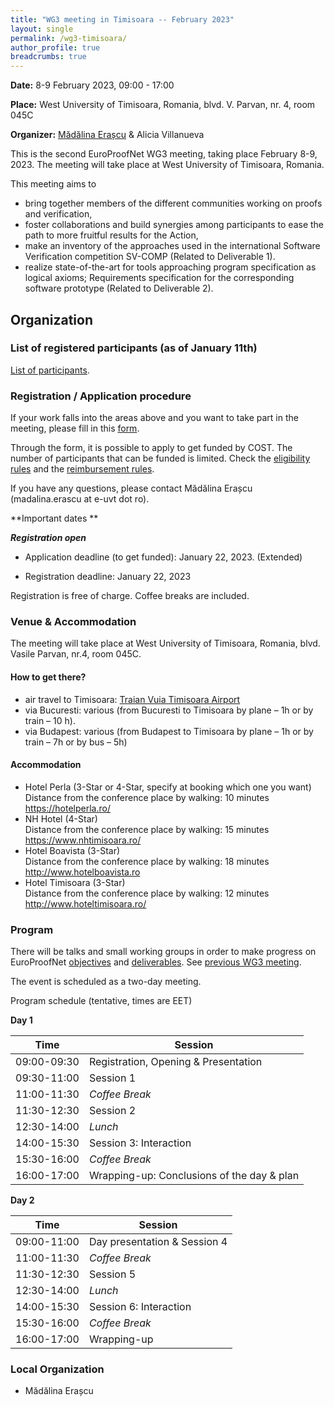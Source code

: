 ```yaml
---
title: "WG3 meeting in Timisoara -- February 2023"
layout: single
permalink: /wg3-timisoara/
author_profile: true
breadcrumbs: true
---
```


**Date:** 8-9 February 2023, 09:00 - 17:00

**Place:** West University of Timisoara, Romania, blvd. V. Parvan, nr. 4, room 045C

**Organizer:** [M&#259;d&#259;lina Era&#x219;cu](https://merascu.github.io/) & Alicia Villanueva


This is the second EuroProofNet WG3 meeting, taking place February 8-9, 2023. The meeting will take place at West University of Timisoara, Romania.

This meeting aims to
* bring together members of the different communities working on proofs and verification, 
* foster collaborations and build synergies among participants to ease the path to more fruitful results for the Action,
* make an inventory of the approaches used in the international Software Verification competition SV-COMP (Related to Deliverable 1). 
* realize state-of-the-art for tools approaching program specification as logical axioms; Requirements specification for the corresponding software prototype (Related to Deliverable 2).

<!--## Output

* Final [Report](./ReportWG3meeting.pdf).
* Some presentations and video recordings have been addded to the [program page](https://europroofnet.github.io/wg3-meeting1-program). Videos are stored on UPV ([terms of use](https://media.upv.es/#/termsofuse) of the video service).-->



## Organization

### List of registered participants (as of January 11th)

[List of participants](./ParticipantsWG3Timisoara.pdf).

### Registration / Application procedure


If your work falls into the areas above and you want to take part in the meeting, please fill in this [form](https://forms.gle/YEBdscsfnf1LBLbN7). 

Through the form, it is possible to apply to get funded by COST. The number of participants that can be funded is limited. Check the [eligibility rules](../eligibility) and the [reimbursement rules](../reimbursement-rules).  

If you have any questions, please contact M&#259;d&#259;lina Era&#x219;cu (madalina.erascu at e-uvt dot ro).

**Important dates ** 

***Registration open***

* Application deadline (to get funded): January 22, 2023. (Extended)  <br> <!--*Applications received by this date will receive priority for reimbursement*.-->

* Registration deadline: January 22, 2023

Registration is free of charge. Coffee breaks are included.


<!--Please contact xxx if you have any problem during the registration process.-->

<!--We plan to have at least a session to present and discuss topics raised by WG3 members in the context of the Action goals and deliverables. If you are interested in briefly presenting a specific problem, please let us know through the dedicated question in the registration form. You can also contact Rodica Condurache (Rodica.b.condurache@gmail.com) and/or Alicia Villanueva (villanue@dsic.upv.es) for any question related to the program.-->

<!--### Funding applications-->

<!--The action can fund the travel to Valencia of about 10 participants with a daily allowance fixed at 100 euros. If you want to go to Valencia and be reimbursed, you need to send a mail to Alicia Villanueva <villanue@dsic.upv.es>. The action members who will be reimbursed will be chosen by taking into account the following criteria in order: importance wrt the research coordination objectives; inclusive target countries; age; gender; team with low resources; balance over the action life time between people, teams, countries and working groups.-->

### Venue & Accommodation

The meeting will take place at West University of Timisoara, Romania, blvd. Vasile Parvan, nr.4, room 045C.

#### How to get there?

* air travel to Timisoara: [Traian Vuia Timisoara Airport](http://aerotim.ro/index.php?pg=sosiri&lang=en)
* via Bucuresti: various (from Bucuresti to Timisoara by plane – 1h or by train – 10 h).
* via Budapest: various (from Budapest to Timisoara by plane – 1h or by train – 7h or by bus – 5h)

#### Accommodation

* ​​Hotel Perla (3-Star or 4-Star, specify at booking which one you want)<br>
Distance from the conference place by walking: 10 minutes<br>
https://hotelperla.ro/
* NH Hotel (4-Star)<br>
Distance from the conference place by walking: 15 minutes<br>
https://www.nhtimisoara.ro/
* Hotel Boavista (3-Star)<br>
Distance from the conference place by walking: 18 minutes<br>
http://www.hotelboavista.ro
* Hotel Timisoara (3-Star)<br>
Distance from the conference place by walking: 12 minutes<br>
http://www.hoteltimisoara.ro/


### Program

There will be talks and small working groups in order to make progress on EuroProofNet [objectives](https://europroofnet.github.io/objectives) and [deliverables](https://europroofnet.github.io/deliverables). See [previous WG3 meeting](https://europroofnet.github.io/wg3-meeting1/).

The event is scheduled as a two-day meeting. 

<!--[Full program](https://europroofnet.github.io/wg3-meeting1-program) with presentations.-->

Program schedule (tentative, times are EET)

**Day 1**

| Time      | Session |
| ----------- | ----------- |
| 09:00-09:30      | Registration, Opening & Presentation       |
| 09:30-11:00   | Session 1        |
| 11:00-11:30 | _Coffee Break_ |
| 11:30-12:30 | Session 2 |
| 12:30-14:00 | _Lunch_ |
| 14:00-15:30 | Session 3: Interaction |
| 15:30-16:00 | _Coffee Break_ |
| 16:00-17:00 | Wrapping-up: Conclusions of the day & plan |

**Day 2**

| Time      | Session |
| ----------- | ----------- |
| 09:00-11:00      | Day presentation & Session 4       |
| 11:00-11:30   | _Coffee Break_      |
| 11:30-12:30 | Session 5 |
| 12:30-14:00 | _Lunch_ |
| 14:00-15:30 | Session 6: Interaction |
| 15:30-16:00 | _Coffee Break_ |
| 16:00-17:00 | Wrapping-up |


### Local Organization

* M&#259;d&#259;lina Era&#x219;cu
